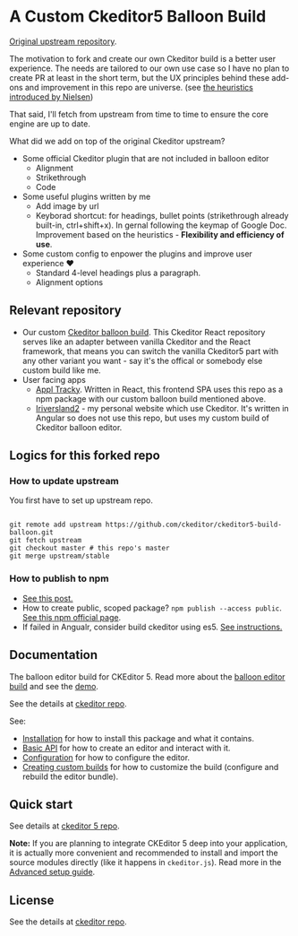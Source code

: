 # A Custom Ckeditor5 Balloon Build

[Original upstream repository](https://github.com/ckeditor/ckeditor5-build-balloon).

The motivation to fork and create our own Ckeditor build is a better user experience. The needs are tailored to our own use case so I have no plan to create PR at least in the short term, but the UX principles behind these add-ons and improvement in this repo are universe. (see [the heuristics introduced by Nielsen](https://en.wikipedia.org/wiki/Heuristic_evaluation))  

That said, I'll fetch from upstream from time to time to ensure the core engine are up to date.

What did we add on top of the original Ckeditor upstream?
- Some official Ckeditor plugin that are not included in balloon editor 
    - Alignment
    - Strikethrough
    - Code
- Some useful plugins written by me
    - Add image by url
    - Keyborad shortcut: for headings, bullet points (strikethrough already built-in, ctrl+shift+x). In gernal following the keymap of Google Doc. Improvement based on the heuristics - **Flexibility and efficiency of use**.
- Some custom config to enpower the plugins and improve user experience ❤️️️️ 
    - Standard 4-level headings plus a paragraph.
    - Alignment options

## Relevant repository

- Our custom [Ckeditor balloon build](https://github.com/rivernews/ckeditor5-build-balloon). This Ckeditor React repository serves like an adapter between vanilla Ckeditor and the React framework, that means you can switch the vanilla Ckeditor5 part with any other variant you want - say it's the offical or somebody else custom build like me.
- User facing apps
    - [Appl Tracky](https://github.com/rivernews/appl-tracky-spa). Written in React, this frontend SPA uses this repo as a npm package with our custom balloon build mentioned above.
    - [Iriversland2](https://github.com/rivernews/iriversland2-spa) - my personal website which use Ckeditor. It's written in Angular so does not use this repo, but uses my custom build of Ckeditor balloon editor.

## Logics for this forked repo

### How to update upstream

You first have to set up upstream repo.

```

git remote add upstream https://github.com/ckeditor/ckeditor5-build-balloon.git
git fetch upstream
git checkout master # this repo's master
git merge upstream/stable

```


### How to publish to npm

- [See this post.](https://hackernoon.com/how-to-publish-your-package-on-npm-7fc1f5aae600)
- How to create public, scoped package? `npm publish --access public`. [See this npm official page](https://docs.npmjs.com/creating-and-publishing-scoped-public-packages).
- If failed in Angualr, consider build ckeditor using es5. [See instructions.](https://ckeditor.com/docs/ckeditor5/latest/builds/guides/integration/advanced-setup.html#option-building-to-es5-target)

## Documentation

The balloon editor build for CKEditor 5. Read more about the [balloon editor build](https://ckeditor.com/docs/ckeditor5/latest/builds/guides/overview.html#balloon-editor) and see the [demo](https://ckeditor.com/docs/ckeditor5/latest/examples/builds/balloon-editor.html).

See the details at [ckeditor repo](https://github.com/ckeditor/ckeditor5-build-balloon).

See:

* [Installation](https://ckeditor.com/docs/ckeditor5/latest/builds/guides/integration/installation.html) for how to install this package and what it contains.
* [Basic API](https://ckeditor.com/docs/ckeditor5/latest/builds/guides/integration/basic-api.html) for how to create an editor and interact with it.
* [Configuration](https://ckeditor.com/docs/ckeditor5/latest/builds/guides/integration/configuration.html) for how to configure the editor.
* [Creating custom builds](https://ckeditor.com/docs/ckeditor5/latest/builds/guides/development/custom-builds.html) for how to customize the build (configure and rebuild the editor bundle).

## Quick start

See details at [ckeditor 5 repo](https://github.com/ckeditor/ckeditor5-build-balloon).

**Note:** If you are planning to integrate CKEditor 5 deep into your application, it is actually more convenient and recommended to install and import the source modules directly (like it happens in `ckeditor.js`). Read more in the [Advanced setup guide](https://ckeditor.com/docs/ckeditor5/latest/builds/guides/integration/advanced-setup.html).

## License

See the details at [ckeditor repo](https://github.com/ckeditor/ckeditor5-build-balloon).